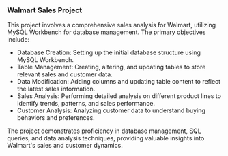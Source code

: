 ### Walmart Sales Project

This project involves a comprehensive sales analysis for Walmart, utilizing MySQL Workbench for database management. The primary objectives include:

- Database Creation: Setting up the initial database structure using MySQL Workbench.
- Table Management: Creating, altering, and updating tables to store relevant sales and customer data.
- Data Modification: Adding columns and updating table content to reflect the latest sales information.
- Sales Analysis: Performing detailed analysis on different product lines to identify trends, patterns, and sales performance.
- Customer Analysis: Analyzing customer data to understand buying behaviors and preferences.

The project demonstrates proficiency in database management, SQL queries, and data analysis techniques, providing valuable insights into Walmart's sales and customer dynamics.
